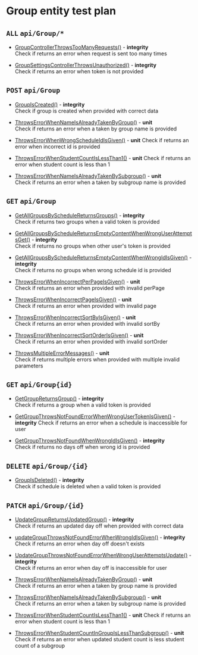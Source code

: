 # Group entity test plan

## `ALL` `api/Group/*`

- [GroupControllerThrowsTooManyRequests()](../Entities/EGroup/GroupController.test.cs) - **integrity**  
  Check if returns an error when request is sent too many times

- [GroupSettingsControllerThrowsUnauthorized()](../Entities/EGroup/GroupController.test.cs) - **integrity**  
  Check if returns an error when token is not provided

## `POST` `api/Group`

- [GroupIsCreated()](../Entities/EGroup/GroupController.test.cs) - **integrity**  
  Check if group is created when provided with correct data

- [ThrowsErrorWhenNameIsAlreadyTakenByGroup()](../Entities/EGroup/CreateGroupCommand.unit.cs) - **unit**  
  Check if returns an error when a taken by group name is provided

- [ThrowsErrorWhenWrongScheduleIdIsGiven()](../Entities/EGroup/CreateGroupCommand.unit.cs) - **unit** 
  Check if returns an error when incorrect id is provided

- [ThrowsErrorWhenStudentCountIsLessThan1()](../Entities/EGroup/Commands/CreateGroupCommand.unit.cs) - **unit** 
  Check if returns an error when student count is less than 1

- [ThrowsErrorWhenNameIsAlreadyTakenBySubgroup()](../Entities/EGroup/Commands/UpdateGroupCommand.unit.cs) - **unit**  
  Check if returns an error when a taken by subgroup name is provided


## `GET` `api/Group`

- [GetAllGroupsByScheduleReturnsGroups()](../Entities/EGroup/GroupController.test.cs) - **integrity**  
  Check if returns two groups when a valid token is provided

- [GetAllGroupsByScheduleReturnsEmptyContentWhenWrongUserAttemptsGet()](../Entities/EGroup/GroupController.test.cs) - **integrity**  
  Check if returns no groups when other user's token is provided

- [GetAllGroupsByScheduleReturnsEmptyContentWhenWrongIdIsGiven()](../Entities/EGroup/GroupController.test.cs) - **integrity**  
  Check if returns no groups when wrong schedule id is provided

- [ThrowsErrorWhenIncorrectPerPageIsGiven()](../Entities/EGroup/Queries/GetAllGroup.unit.cs) - **unit**  
  Check if returns an error when provided with invalid perPage

- [ThrowsErrorWhenIncorrectPageIsGiven()](../Entities/EGroup/Queries/GetAllGroup.unit.cs) - **unit**  
  Check if returns an error when provided with invalid page

- [ThrowsErrorWhenIncorrectSortByIsGiven()](../Entities/EGroup/Queries/GetAllGroup.unit.cs) - **unit**  
  Check if returns an error when provided with invalid sortBy

- [ThrowsErrorWhenIncorrectSortOrderIsGiven()](../Entities/EGroup/Queries/GetAllGroup.unit.cs) - **unit**  
  Check if returns an error when provided with invalid sortOrder

- [ThrowsMultipleErrorMessages()](../Entities/EGroup/Queries/GetAllGroup.unit.cs) - **unit**  
  Check if returns multiple errors when provided with multiple invalid parameters

## `GET` `api/Group{id}`

- [GetGroupReturnsGroup()](../Entities/EGroup/GroupController.test.cs) - **integrity**  
  Check if returns a group when a valid token is provided

- [GetGroupThrowsNotFoundErrorWhenWrongUserTokenIsGiven()](../Entities/EGroup/GroupController.test.cs) - **integrity** 
  Check if returns an error when a schedule is inaccessible for user

- [GetGroupThrowsNotFoundWhenWrongIdIsGiven()](../Entities/EGroup/GroupController.test.cs) - **integrity**  
  Check if returns no days off when wrong id is provided

## `DELETE` `api/Group/{id}`

- [GroupIsDeleted()](../Entities/EGroup/GroupController.test.cs) - **integrity**  
  Check if schedule is deleted when a valid token is provided

## `PATCH` `api/Group/{id}`

- [UpdateGroupReturnsUpdatedGroup()](../Entities/EGroup/GroupController.test.cs) - **integrity**  
  Check if returns an updated day off when provided with correct data

- [updateGroupThrowsNotFoundErrorWhenWrongIdIsGiven()](../Entities/EGroup/GroupController.test.cs) - **integrity**  
  Check if returns an error when day off doesn't exists

- [UpdateGroupThrowsNotFoundErrorWhenWrongUserAttemptsUpdate()](../Entities/EGroup/GroupController.test.cs) - **integrity**  
  Check if returns an error when day off is inaccessible for user

- [ThrowsErrorWhenNameIsAlreadyTakenByGroup()](../Entities/EGroup/Commands/UpdateGroupCommand.unit.cs) - **unit**  
  Check if returns an error when a taken by group name is provided

- [ThrowsErrorWhenNameIsAlreadyTakenBySubgroup()](../Entities/EGroup/Commands/UpdateGroupCommand.unit.cs) - **unit**  
  Check if returns an error when a taken by subgroup name is provided

- [ThrowsErrorWhenStudentCountIsLessThan1()](../Entities/EGroup/Commands/UpdateGroupCommand.unit.cs) - **unit** 
  Check if returns an error when student count is less than 1

- [ThrowsErrorWhenStudentCountInGroupIsLessThanSubgroup()](../Entities/EGroup/Commands/UpdateGroupCommand.unit.cs) - **unit** 
  Check if returns an error when updated student count is less student count of a subgroup

